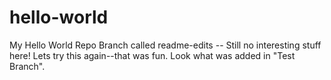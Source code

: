 # hello-world
My Hello World Repo Branch called readme-edits  -- Still no interesting stuff here! Lets try this again--that was fun.
Look what was added in "Test Branch".
